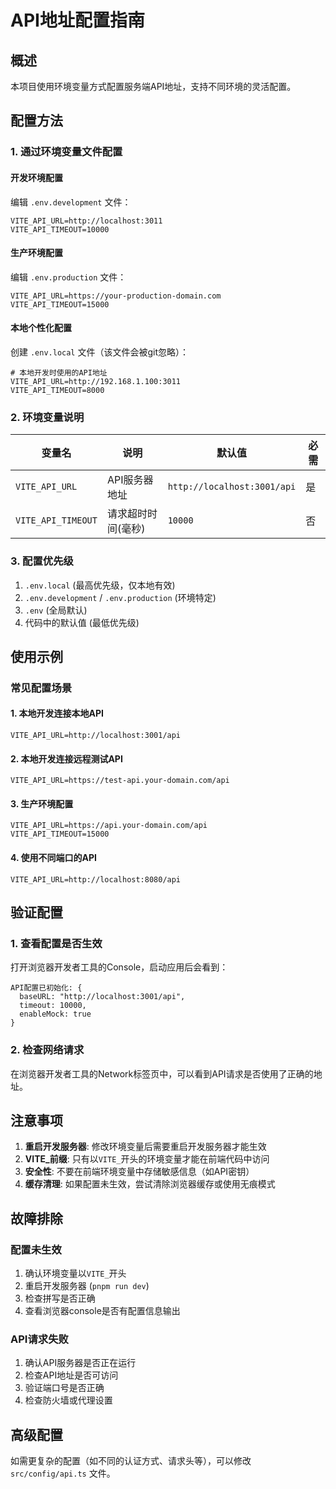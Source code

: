 # API地址配置指南

## 概述

本项目使用环境变量方式配置服务端API地址，支持不同环境的灵活配置。

## 配置方法

### 1. 通过环境变量文件配置

#### 开发环境配置

编辑 `.env.development` 文件：

```env
VITE_API_URL=http://localhost:3011
VITE_API_TIMEOUT=10000
```

#### 生产环境配置

编辑 `.env.production` 文件：

```env
VITE_API_URL=https://your-production-domain.com
VITE_API_TIMEOUT=15000
```

#### 本地个性化配置

创建 `.env.local` 文件（该文件会被git忽略）：

```env
# 本地开发时使用的API地址
VITE_API_URL=http://192.168.1.100:3011
VITE_API_TIMEOUT=8000
```

### 2. 环境变量说明

| 变量名             | 说明               | 默认值                      | 必需 |
| ------------------ | ------------------ | --------------------------- | ---- |
| `VITE_API_URL`     | API服务器地址      | `http://localhost:3001/api` | 是   |
| `VITE_API_TIMEOUT` | 请求超时时间(毫秒) | `10000`                     | 否   |

### 3. 配置优先级

1. `.env.local` (最高优先级，仅本地有效)
2. `.env.development` / `.env.production` (环境特定)
3. `.env` (全局默认)
4. 代码中的默认值 (最低优先级)

## 使用示例

### 常见配置场景

#### 1. 本地开发连接本地API

```env
VITE_API_URL=http://localhost:3001/api
```

#### 2. 本地开发连接远程测试API

```env
VITE_API_URL=https://test-api.your-domain.com/api
```

#### 3. 生产环境配置

```env
VITE_API_URL=https://api.your-domain.com/api
VITE_API_TIMEOUT=15000
```

#### 4. 使用不同端口的API

```env
VITE_API_URL=http://localhost:8080/api
```

## 验证配置

### 1. 查看配置是否生效

打开浏览器开发者工具的Console，启动应用后会看到：

```
API配置已初始化: {
  baseURL: "http://localhost:3001/api",
  timeout: 10000,
  enableMock: true
}
```

### 2. 检查网络请求

在浏览器开发者工具的Network标签页中，可以看到API请求是否使用了正确的地址。

## 注意事项

1. **重启开发服务器**: 修改环境变量后需要重启开发服务器才能生效
2. **VITE\_前缀**: 只有以`VITE_`开头的环境变量才能在前端代码中访问
3. **安全性**: 不要在前端环境变量中存储敏感信息（如API密钥）
4. **缓存清理**: 如果配置未生效，尝试清除浏览器缓存或使用无痕模式

## 故障排除

### 配置未生效

1. 确认环境变量以`VITE_`开头
2. 重启开发服务器 (`pnpm run dev`)
3. 检查拼写是否正确
4. 查看浏览器console是否有配置信息输出

### API请求失败

1. 确认API服务器是否正在运行
2. 检查API地址是否可访问
3. 验证端口号是否正确
4. 检查防火墙或代理设置

## 高级配置

如需更复杂的配置（如不同的认证方式、请求头等），可以修改 `src/config/api.ts` 文件。
